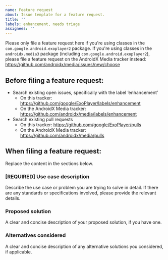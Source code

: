 ```yaml
---
name: Feature request
about: Issue template for a feature request.
title: ''
labels: enhancement, needs triage
assignees: ''
---
```


Please only file a feature request here if you're using classes in the
`com.google.android.exoplayer2` package. If you're using classes in the
`androidx.media3` package (including `com.google.android.exoplayer2`), please file a
feature request on the AndroidX Media tracker instead:
https://github.com/androidx/media/issues/new/choose

## Before filing a feature request:

-   Search existing open issues, specifically with the label ‘enhancement’
    -   On this tracker: https://github.com/google/ExoPlayer/labels/enhancement
    -   On the AndroidX Media tracker:
        https://github.com/androidx/media/labels/enhancement
-   Search existing pull requests
    -   On this tracker: https://github.com/google/ExoPlayer/pulls
    -   On the AndroidX Media tracker: https://github.com/androidx/media/pulls

When filing a feature request:
-----------------------
Replace the content in the sections below.

### [REQUIRED] Use case description
Describe the use case or problem you are trying to solve in detail. If there are
any standards or specifications involved, please provide the relevant details.

### Proposed solution
A clear and concise description of your proposed solution, if you have one.

### Alternatives considered
A clear and concise description of any alternative solutions you considered,
if applicable.
